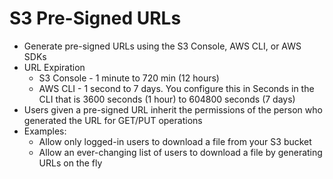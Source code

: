 # S3 Pre-Signed URLs

- Generate pre-signed URLs using the S3 Console, AWS CLI, or AWS SDKs
- URL Expiration
    - S3 Console - 1 minute to 720 min (12 hours)
    - AWS CLI - 1 second to 7 days.  You configure this in Seconds in the CLI that is 3600 seconds (1 hour) to 604800 seconds (7 days)
- Users given a pre-signed URL inherit the permissions of the person who generated the URL for GET/PUT operations
- Examples:
    - Allow only logged-in users to download a file from your S3 bucket
    - Allow an ever-changing list of users to download a file by generating URLs on the fly